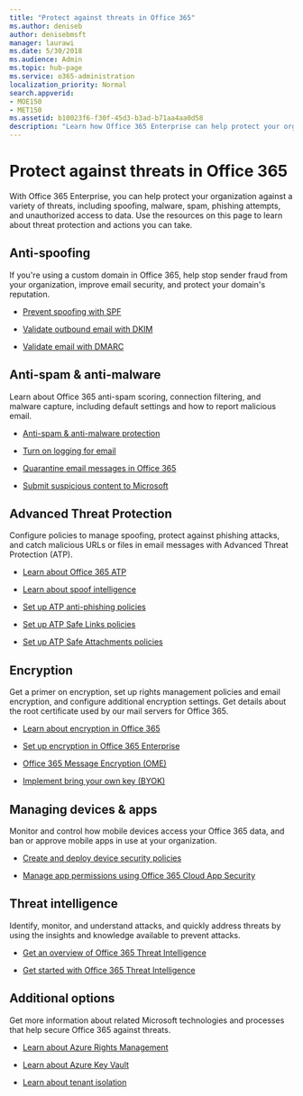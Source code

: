 ```yaml
---
title: "Protect against threats in Office 365"
ms.author: deniseb
author: denisebmsft
manager: laurawi
ms.date: 5/30/2018
ms.audience: Admin
ms.topic: hub-page
ms.service: o365-administration
localization_priority: Normal
search.appverid: 
- MOE150
- MET150
ms.assetid: b10023f6-f30f-45d3-b3ad-b71aa4aa0d58
description: "Learn how Office 365 Enterprise can help protect your organization against a variety of threats, including spoofing, malware, spam, phishing attempts, and unauthorized access to data."
---
```


# Protect against threats in Office 365

With Office 365 Enterprise, you can help protect your organization against a variety of threats, including spoofing, malware, spam, phishing attempts, and unauthorized access to data. Use the resources on this page to learn about threat protection and actions you can take.
  
## Anti-spoofing

If you're using a custom domain in Office 365, help stop sender fraud from your organization, improve email security, and protect your domain's reputation.
  
- [Prevent spoofing with SPF](https://go.microsoft.com/fwlink/?linkid=851943)
    
- [Validate outbound email with DKIM](https://go.microsoft.com/fwlink/?linkid=851944)
    
- [Validate email with DMARC](https://go.microsoft.com/fwlink/?linkid=832951)
    
## Anti-spam &amp; anti-malware

Learn about Office 365 anti-spam scoring, connection filtering, and malware capture, including default settings and how to report malicious email.
  
- [Anti-spam &amp; anti-malware protection](anti-spam-and-anti-malware-protection.md)
    
- [Turn on logging for email](https://technet.microsoft.com/en-us/library/dn879651.aspx)
    
- [Quarantine email messages in Office 365](quarantine-email-messages.md)
    
- [Submit suspicious content to Microsoft](https://technet.microsoft.com/en-us/library/dn762129%28v=exchg.150%29.aspx)
    
## Advanced Threat Protection

Configure policies to manage spoofing, protect against phishing attacks, and catch malicious URLs or files in email messages with Advanced Threat Protection (ATP).
  
- [Learn about Office 365 ATP](office-365-atp.md)
    
- [Learn about spoof intelligence](learn-about-spoof-intelligence.md)
    
- [Set up ATP anti-phishing policies](set-up-atp-anti-phishing-policies.md)
    
- [Set up ATP Safe Links policies](set-up-atp-safe-links-policies.md)
    
- [Set up ATP Safe Attachments policies](set-up-atp-safe-attachments-policies.md)
    
## Encryption

Get a primer on encryption, set up rights management policies and email encryption, and configure additional encryption settings. Get details about the root certificate used by our mail servers for Office 365.
  
- [Learn about encryption in Office 365](encryption.md)
    
- [Set up encryption in Office 365 Enterprise](set-up-encryption.md)
    
- [Office 365 Message Encryption (OME)](ome.md)
    
- [Implement bring your own key (BYOK)](https://docs.microsoft.com/azure/key-vault/key-vault-hsm-protected-keys#implementing-bring-your-own-key-byok-for-azure-key-vault)
    
## Managing devices &amp; apps

Monitor and control how mobile devices access your Office 365 data, and ban or approve mobile apps in use at your organization.
  
- [Create and deploy device security policies](https://support.office.com/article/d310f556-8bfb-497b-9bd7-fe3c36ea2fd6)
    
- [Manage app permissions using Office 365 Cloud App Security](manage-app-permissions-in-ocas.md)
    
## Threat intelligence

Identify, monitor, and understand attacks, and quickly address threats by using the insights and knowledge available to prevent attacks.
  
- [Get an overview of Office 365 Threat Intelligence](office-365-ti.md)
    
- [Get started with Office 365 Threat Intelligence](get-started-with-ti.md)
    
## Additional options

Get more information about related Microsoft technologies and processes that help secure Office 365 against threats.
  
- [Learn about Azure Rights Management](https://docs.microsoft.com/information-protection/understand-explore/what-is-azure-rms)
    
- [Learn about Azure Key Vault](https://docs.microsoft.com/azure/key-vault/)
    
- [Learn about tenant isolation](http://download.microsoft.com/download/3/F/0/3F0420A2-657B-44B6-B21E-D7BD98A94390/Tenant%20Isolation%20in%20Office%20365.pdf)
    

